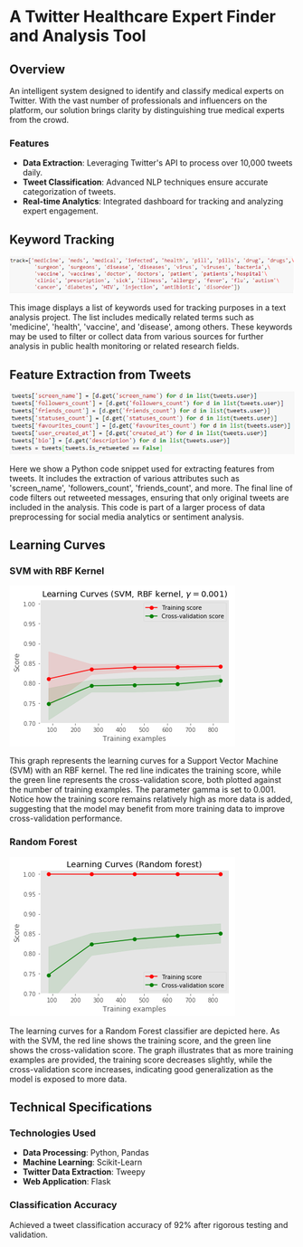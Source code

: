 # A Twitter Healthcare Expert Finder and Analysis Tool

## Overview

An intelligent system designed to identify and classify medical experts on Twitter. With the vast number of professionals and influencers on the platform, our solution brings clarity by distinguishing true medical experts from the crowd.

### Features

- **Data Extraction**: Leveraging Twitter's API to process over 10,000 tweets daily.
- **Tweet Classification**: Advanced NLP techniques ensure accurate categorization of tweets.
- **Real-time Analytics**: Integrated dashboard for tracking and analyzing expert engagement.

## Keyword Tracking
![Keywords for Tracking](Images/keyword.JPG)

This image displays a list of keywords used for tracking purposes in a text analysis project. The list includes medically related terms such as 'medicine', 'health', 'vaccine', and 'disease', among others. These keywords may be used to filter or collect data from various sources for further analysis in public health monitoring or related research fields.

## Feature Extraction from Tweets
![Feature Extraction from Tweets](Images/extract_feature.png)

Here we show a Python code snippet used for extracting features from tweets. It includes the extraction of various attributes such as 'screen_name', 'followers_count', 'friends_count', and more. The final line of code filters out retweeted messages, ensuring that only original tweets are included in the analysis. This code is part of a larger process of data preprocessing for social media analytics or sentiment analysis.



## Learning Curves

### SVM with RBF Kernel
![Learning Curves for SVM with RBF Kernel](Images/learning_curve_svm.png)

This graph represents the learning curves for a Support Vector Machine (SVM) with an RBF kernel. The red line indicates the training score, while the green line represents the cross-validation score, both plotted against the number of training examples. The parameter gamma is set to 0.001. Notice how the training score remains relatively high as more data is added, suggesting that the model may benefit from more training data to improve cross-validation performance.

### Random Forest
![Learning Curves for Random Forest](Images/learning_curve_random_forest.png)

The learning curves for a Random Forest classifier are depicted here. As with the SVM, the red line shows the training score, and the green line shows the cross-validation score. The graph illustrates that as more training examples are provided, the training score decreases slightly, while the cross-validation score increases, indicating good generalization as the model is exposed to more data.




## Technical Specifications

### Technologies Used

- **Data Processing**: Python, Pandas
- **Machine Learning**: Scikit-Learn
- **Twitter Data Extraction**: Tweepy
- **Web Application**: Flask


### Classification Accuracy

Achieved a tweet classification accuracy of 92% after rigorous testing and validation.


